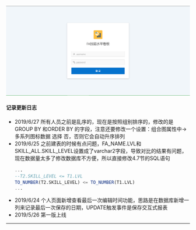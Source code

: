![APEX](https://github.com/397179459/APEX_FA/blob/master/img/1.apex_img/a1.PNG)
#### 记录更新日志
* 2019/6/27 所有人员之前是乱序的，现在是按照组别排序的，修改的是 GROUP BY 和ORDER BY 的字段，注意还要修改一个设置：组合图属性中->多系列图标数据 选择 否，否则它会自动升序排列
* 2019/6/25 之前建表的时候有点问题，FA_NAME.LVL和SKILL_ALL.SKILL_LEVEL设置成了varchar2字段，导致对比的结果有问题，现在数据量太多了修改数据库不方便，所以直接修改4.7节的SQL语句
    ```sql
    ...
    --T2.SKILL_LEVEL <= T1.LVL
    TO_NUMBER(T2.SKILL_LEVEL) <= TO_NUMBER(T1.LVL)
    ...
    ```
* 2019/6/24 个人页面新增查看最后一次编辑时间功能，思路是在数据库新增一列来记录最后一次保存的日期，UPDATE触发事件是保存交互式报表
* 2019/5/26 第一版上线
----